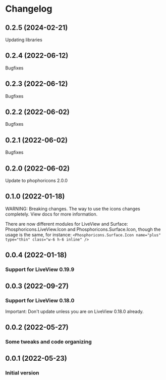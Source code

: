 # Changelog

## 0.2.5 (2024-02-21)

Updating libraries

## 0.2.4 (2022-06-12)

Bugfixes

## 0.2.3 (2022-06-12)

Bugfixes

## 0.2.2 (2022-06-02)

Bugfixes

## 0.2.1 (2022-06-02)

Bugfixes

## 0.2.0 (2022-06-02)

Update to phophoricons 2.0.0

## 0.1.0 (2022-01-18)

WARNING: Breaking changes. The way to use the icons changes completely. View docs for more information.

There are now different modules for LiveView and Surface: Phosphoricons.LiveView.Icon and Phosphoricons.Surface.Icon,
though the usage is the same, for instance:
`<Phosphoricons.Surface.Icon name="plus" type="thin" class="w-6 h-6 inline" />`

## 0.0.4 (2022-01-18)

### Support for LiveView 0.19.9

## 0.0.3 (2022-09-27)

### Support for LiveView 0.18.0

Important: Don't update unless you are on LiveView 0.18.0 already.

## 0.0.2 (2022-05-27)

### Some tweaks and code organizing

## 0.0.1 (2022-05-23)

### Initial version
